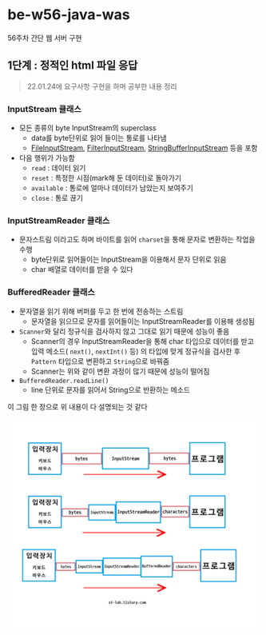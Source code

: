 # be-w56-java-was
56주차 간단 웹 서버 구현

## 1단계 : **정적인 html 파일 응답**

> 22.01.24에 요구사항 구현을 하며 공부한 내용 정리
>

### InputStream 클래스

- 모든 종류의 byte InputStream의 superclass
    - data를 byte단위로 읽어 들이는 통로를 나타냄
    - [FileInputStream](https://docs.oracle.com/javase/7/docs/api/java/io/FileInputStream.html), [FilterInputStream](https://docs.oracle.com/javase/7/docs/api/java/io/FilterInputStream.html), [StringBufferInputStream](https://docs.oracle.com/javase/7/docs/api/java/io/StringBufferInputStream.html) 등을 포함
- 다음 행위가 가능함
    - `read` : 데이터 읽기
    - `reset` : 특정한 시점(mark해 둔 데이터)로 돌아가기
    - `available` : 통로에 얼마나 데이터가 남았는지 보여주기
    - `close` : 통로 끊기

### InputStreamReader 클래스

- 문자스트림 이라고도 하며 바이트를 읽어 `charset`을 통해 문자로 변환하는 작업을 수행
    - byte단위로 읽어들이는 InputStream을 이용해서 문자 단위로 읽음
    - char 배열로 데이터를 받을 수 있다

### BufferedReader 클래스

- 문자열을 읽기 위해 버퍼를 두고 한 번에 전송하는 스트림
    - 문자열을 읽으므로 문자를 읽어들이는 InputStreamReader를 이용해 생성됨
- `Scanner`와 달리 정규식을 검사하지 않고 그대로 읽기 때문에 성능이 좋음
    - Scanner의 경우 InputStreamReader을 통해 char 타입으로 데이터를 받고 입력 메소드( `next()`, `nextInt()` 등) 의 타입에 맞게 정규식을 검사한 후 `Pattern` 타입으로 변환하고 `String`으로 바꿔줌
    - Scanner는 위와 같이 변환 과정이 많기 때문에 성능이 떨어짐
- `BufferedReader.readLine()`
    - line 단위로 문자를 읽어서 String으로 반환하는 메소드

이 그림 한 장으로 위 내용이 다 설명되는 것 같다

![그림](./src/main/resources/다운로드.png)